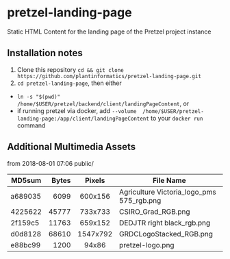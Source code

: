 # pretzel-landing-page
Static HTML Content for the landing page of the Pretzel project instance

## Installation notes

1. Clone this repository `cd && git clone https://github.com/plantinformatics/pretzel-landing-page.git`
2. `cd pretzel-landing-page`, then either 
  * `ln -s "$(pwd)" /home/$USER/pretzel/backend/client/landingPageContent`, or
  * if running pretzel via docker, add `--volume  /home/$USER/pretzel-landing-page:/app/client/landingPageContent` to your `docker run` command
 

## Additional Multimedia Assets

from  2018-08-01 07:06   public/ 

| MD5sum	    | Bytes	 | Pixels		| File Name |
| ----------- | -----:|:-------------:| ----- |
| a689035	| 6099	| 600x156	| Agriculture Victoria\_logo\_pms 575\_rgb.png |
| 4225622	| 45777	| 733x733	| CSIRO\_Grad\_RGB.png |
| 2f159c5	| 11763	| 659x152	| DEDJTR right black\_rgb.png |
| d0d8128	| 68610	| 1547x792	| GRDCLogoStacked\_RGB.png |
| e88bc99	| 1200	| 94x86	| pretzel-logo.png |

